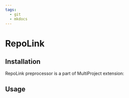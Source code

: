 ```yaml
---
tags:
  - git
  - mkdocs
---
```


# RepoLink

<include repo_url="https://github.com/foliant-docs/foliantcontrib.multiproject.git" path="README.md" nohead="true" from_heading="RepoLink Preprocessor" to_heading="Usage of the Preprocessor"></include>

## Installation

RepoLink preprocessor is a part of MultiProject extension:

<include repo_url="https://github.com/foliant-docs/foliantcontrib.multiproject.git" path="README.md" nohead="true" from_heading="Installation" to_heading="Config Extension to Resolve the `!from` Tag"></include>

## Usage

<include repo_url="https://github.com/foliant-docs/foliantcontrib.multiproject.git" path="README.md" nohead="true" from_heading="Usage of the Preprocessor"></include>
